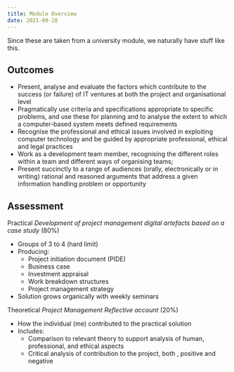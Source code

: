 ```yaml
---
title: Module Overview
date: 2021-09-28
---
```


Since these are taken from a university module, we naturally have stuff like
this.

<!-- more -->

## Outcomes

- Present, analyse and evaluate the factors which contribute to the success (or
  failure) of IT ventures at both the project and organisational level
- Pragmatically use criteria and specifications appropriate to specific
  problems, and use these for planning and to analyse the extent to which a
  computer-based system meets defined requirements
- Recognise the professional and ethical issues involved in exploiting computer
  technology and be guided by appropriate professional, ethical and legal
  practices
- Work as a development team member, recognising the different roles within a
  team and different ways of organising teams;
- Present succinctly to a range of audiences (orally, electronically or in
  writing) rational and reasoned arguments that address a given information
  handling problem or opportunity

## Assessment

<span role="heading">Practical</span> _Development of project management digital
artefacts based on a case study_ (80%)

- Groups of 3 to 4 (hard limit)
- Producing:
  - Project initiation document (PIDE)
  - Business case
  - Investment appraisal
  - Work breakdown structures
  - Project management strategy
- Solution grows organically with weekly seminars

<span role="heading">Theoretical</span> _Project Management Reflective account_
(20%)

- How the individual (me) contributed to the practical solution
- Includes:
  - Comparison to relevant theory to support analysis of human, professional,
    and ethical aspects
  - Critical analysis of contribution to the project, both , positive and
    negative
